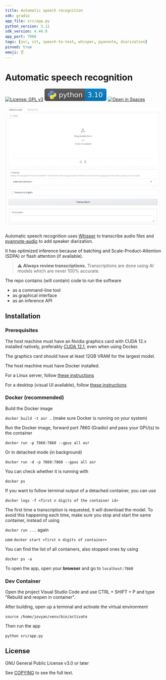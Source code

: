 ```yaml
---
title: Automatic speech recognition
sdk: gradio
app_file: src/app.py
python_version: 3.11
sdk_version: 4.44.0
app_port: 7860
tags: [asr, stt, speech-to-text, whisper, pyannote, diarization]
pinned: true
emoji: 👂
---
```


# Automatic speech recognition

[![License: GPL v3](https://img.shields.io/badge/License-GPLv3-blue.svg)](https://www.gnu.org/licenses/gpl-3.0)
![Python 3.10](badges/python3_10.svg)
[![Open in Spaces](https://huggingface.co/datasets/huggingface/badges/resolve/main/open-in-hf-spaces-sm.svg)](https://huggingface.co/spaces/tools4eu/asr)

![Screenshot](img/screenshot.jpg)

Automatic speech recognition uses [Whisper](https://github.com/openai/whisper) to transcribe audio files and [pyannote-audio](https://github.com/pyannote/pyannote-audio) to add speaker diarization.

It has optimized inference because of batching and Scale-Product-Attention (SDPA) or flash attention (if available).

> :warning: **Always review transcriptions.** Transcriptions are done using AI models which are never 100% accurate.

The repo contains (will contain) code to run the software

- as a command-line tool
- as graphical interface
- as an inference API

## Installation

### Prerequisites

The host machine must have an Nvidia graphics card with CUDA 12.x installed natively, preferably [CUDA 12.1](https://developer.nvidia.com/cuda-12-1-0-download-archive), even when using Docker.

The graphics card should have at least 12GB VRAM for the largest model.

The host machine must have Docker installed.

For a Linux server, follow [these instructions](https://docs.docker.com/engine/install/)

For a desktop (visual UI available), follow [these instructions](https://www.docker.com/products/docker-desktop/)

### Docker (recommended)

Build the Docker image

`docker build -t asr .` (make sure Docker is running on your system)

Run the Docker image, forward port 7860 (Gradio) and pass your GPU(s) to the container

`docker run -p 7860:7860 --gpus all asr`

Or in detached mode (in background)

`docker run -d -p 7860:7860 --gpus all asr`

You can check whether it is running with

`docker ps`

If you want to follow terminal output of a detached container, you can use

`docker logs -f <first n digits of the container id>`

The first time a transcription is requested, it will download the model.
To avoid this happening each time, make sure you stop and start the same container, instead of using

`docker run ...` again

use `docker start <first n digits of container>`

You can find the list of all containers, also stopped ones by using

`docker ps -a`

To open the app, open your **browser** and go to `localhost:7860`

### Dev Container

Open the project Visual Studio Code and use CTRL + SHIFT + P and type "Rebuild and reopen in container".

After building, open up a terminal and activate the virtual environment

`source /home/jovyan/venv/bin/activate`

Then run the app

`python src/app.py`

## License

GNU General Public License v3.0 or later

See [COPYING](COPYING) to see the full text.
